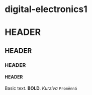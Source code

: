 # digital-electronics1
# HEADER
## HEADER
### HEADER
#### HEADER
Basic text.
**BOLD.**
*Kurzíva*
`Proměnná`
